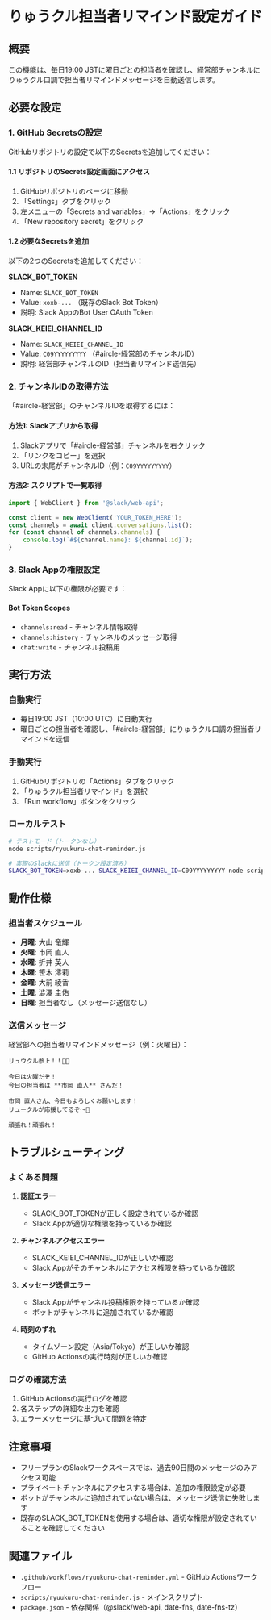 # りゅうクル担当者リマインド設定ガイド

## 概要
この機能は、毎日19:00 JSTに曜日ごとの担当者を確認し、経営部チャンネルにりゅうクル口調で担当者リマインドメッセージを自動送信します。

## 必要な設定

### 1. GitHub Secretsの設定

GitHubリポジトリの設定で以下のSecretsを追加してください：

#### 1.1 リポジトリのSecrets設定画面にアクセス
1. GitHubリポジトリのページに移動
2. 「Settings」タブをクリック
3. 左メニューの「Secrets and variables」→「Actions」をクリック
4. 「New repository secret」をクリック

#### 1.2 必要なSecretsを追加

以下の2つのSecretsを追加してください：

**SLACK_BOT_TOKEN**
- Name: `SLACK_BOT_TOKEN`
- Value: `xoxb-...` （既存のSlack Bot Token）
- 説明: Slack AppのBot User OAuth Token

**SLACK_KEIEI_CHANNEL_ID**
- Name: `SLACK_KEIEI_CHANNEL_ID`
- Value: `C09YYYYYYYYY` （#aircle-経営部のチャンネルID）
- 説明: 経営部チャンネルのID（担当者リマインド送信先）

### 2. チャンネルIDの取得方法

「#aircle-経営部」のチャンネルIDを取得するには：

#### 方法1: Slackアプリから取得
1. Slackアプリで「#aircle-経営部」チャンネルを右クリック
2. 「リンクをコピー」を選択
3. URLの末尾がチャンネルID（例：`C09YYYYYYYYY`）

#### 方法2: スクリプトで一覧取得
```javascript
import { WebClient } from '@slack/web-api';

const client = new WebClient('YOUR_TOKEN_HERE');
const channels = await client.conversations.list();
for (const channel of channels.channels) {
    console.log(`#${channel.name}: ${channel.id}`);
}
```

### 3. Slack Appの権限設定

Slack Appに以下の権限が必要です：

#### Bot Token Scopes
- `channels:read` - チャンネル情報取得
- `channels:history` - チャンネルのメッセージ取得
- `chat:write` - チャンネル投稿用

## 実行方法

### 自動実行
- 毎日19:00 JST（10:00 UTC）に自動実行
- 曜日ごとの担当者を確認し、「#aircle-経営部」にりゅうクル口調の担当者リマインドを送信

### 手動実行
1. GitHubリポジトリの「Actions」タブをクリック
2. 「りゅうクル担当者リマインド」を選択
3. 「Run workflow」ボタンをクリック

### ローカルテスト
```bash
# テストモード（トークンなし）
node scripts/ryuukuru-chat-reminder.js

# 実際のSlackに送信（トークン設定済み）
SLACK_BOT_TOKEN=xoxb-... SLACK_KEIEI_CHANNEL_ID=C09YYYYYYYYY node scripts/ryuukuru-chat-reminder.js
```

## 動作仕様

### 担当者スケジュール
- **月曜**: 大山 竜輝
- **火曜**: 市岡 直人
- **水曜**: 折井 英人
- **木曜**: 笹木 澪莉
- **金曜**: 大前 綾香
- **土曜**: 澁澤 圭佑
- **日曜**: 担当者なし（メッセージ送信なし）

### 送信メッセージ

経営部への担当者リマインドメッセージ（例：火曜日）：

```
リュウクル参上！！🐲🔥

今日は火曜だぞ！
今日の担当者は **市岡 直人** さんだ！

市岡 直人さん、今日もよろしくお願いします！
リュークルが応援してるぞ〜💪

頑張れ！頑張れ！
```

## トラブルシューティング

### よくある問題

1. **認証エラー**
   - SLACK_BOT_TOKENが正しく設定されているか確認
   - Slack Appが適切な権限を持っているか確認

2. **チャンネルアクセスエラー**
   - SLACK_KEIEI_CHANNEL_IDが正しいか確認
   - Slack Appがそのチャンネルにアクセス権限を持っているか確認

3. **メッセージ送信エラー**
   - Slack Appがチャンネル投稿権限を持っているか確認
   - ボットがチャンネルに追加されているか確認

4. **時刻のずれ**
   - タイムゾーン設定（Asia/Tokyo）が正しいか確認
   - GitHub Actionsの実行時刻が正しいか確認

### ログの確認方法

1. GitHub Actionsの実行ログを確認
2. 各ステップの詳細な出力を確認
3. エラーメッセージに基づいて問題を特定

## 注意事項

- フリープランのSlackワークスペースでは、過去90日間のメッセージのみアクセス可能
- プライベートチャンネルにアクセスする場合は、追加の権限設定が必要
- ボットがチャンネルに追加されていない場合は、メッセージ送信に失敗します
- 既存のSLACK_BOT_TOKENを使用する場合は、適切な権限が設定されていることを確認してください

## 関連ファイル

- `.github/workflows/ryuukuru-chat-reminder.yml` - GitHub Actionsワークフロー
- `scripts/ryuukuru-chat-reminder.js` - メインスクリプト
- `package.json` - 依存関係（@slack/web-api, date-fns, date-fns-tz）
